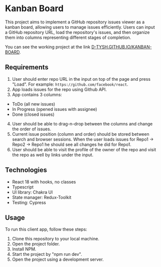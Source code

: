 # Kanban Board
This project aims to implement a GitHub repository issues viewer as a kanban board, allowing users to manage issues efficiently. Users can input a GitHub repository URL, load the repository's issues, and then organize them into columns representing different stages of completion.

You can see the working project at the link [D-TYSH.GITHUB.IO/KANBAN-BOARD](https://d-tysh.github.io/kanban-board/).

## Requirements
1. User should enter repo URL in the input on top of the page and press "Load". For example: `https://github.com/facebook/react`.
2. App loads issues for the repo using Github API.
3. App contains 3 columns:
- ToDo (all new issues)
- In Progress (opened issues with assignee)
- Done (closed issues)

4. User should be able to drag-n-drop between the columns and change the order of issues.
5. Current issue position (column and order) should be stored between search and browser sessions. When the user loads issues for Repo1 -> Repo2 -> Repo1 he should see all changes he did for Repo1.
6. User should be able to visit the profile of the owner of the repo and visit the repo as well by links under the input.

## Technologies
- React 18 with hooks, no classes
- Typescript
- UI library: Chakra UI
- State manager: Redux-Toolkit
- Testing: Cypress

## Usage
To run this client app, follow these steps:
1. Clone this repository to your local machine.
2. Open the project folder.
3. Install NPM.
4. Start the project by "npm run dev".
3. Open the project using a development server.